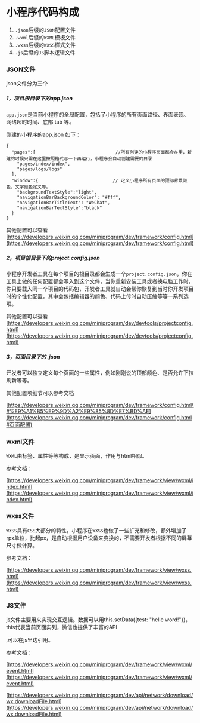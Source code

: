 # 小程序代码构成

1. `.json`后缀的`JSON`配置文件
2. `.wxml`后缀的`WXML`模板文件
3. `.wxss`后缀的`WXSS`样式文件
4. `.js`后缀的`JS`脚本逻辑文件

### JSON文件

json文件分为三个

##### 1，项目根目录下的app.json

`app.json`是当前小程序的全局配置，包括了小程序的所有页面路径、界面表现、网络超时时间、底部 tab 等。

刚建的小程序的app.json 如下：

```
{
  "pages":[                              //所有创建的小程序页面都会在里，新建的时候只需在这里按照格式写一下再运行，小程序会自动创建需要的目录
    "pages/index/index",
    "pages/logs/logs"
  ],
  "window":{                            // 定义小程序所有页面的顶部背景颜色，文字颜色定义等。
    "backgroundTextStyle":"light",
    "navigationBarBackgroundColor": "#fff",
    "navigationBarTitleText": "WeChat",
    "navigationBarTextStyle":"black"
  }
}
```

其他配置可以查看[https://developers.weixin.qq.com/miniprogram/dev/framework/config.html](https://developers.weixin.qq.com/miniprogram/dev/framework/config.html)

##### 2，项目根目录下的project.config.json

小程序开发者工具在每个项目的根目录都会生成一个`project.config.json`，你在工具上做的任何配置都会写入到这个文件，当你重新安装工具或者换电脑工作时，你只要载入同一个项目的代码包，开发者工具就自动会帮你恢复到当时你开发项目时的个性化配置，其中会包括编辑器的颜色、代码上传时自动压缩等等一系列选项。

其他配置可以查看[https://developers.weixin.qq.com/miniprogram/dev/devtools/projectconfig.html](https://developers.weixin.qq.com/miniprogram/dev/devtools/projectconfig.html)

##### 3，页面目录下的 .json

开发者可以独立定义每个页面的一些属性，例如刚刚说的顶部颜色、是否允许下拉刷新等等。

其他配置项细节可以参考文档

[https://developers.weixin.qq.com/miniprogram/dev/framework/config.html\#%E9%A1%B5%E9%9D%A2%E9%85%8D%E7%BD%AE](https://developers.weixin.qq.com/miniprogram/dev/framework/config.html#页面配置)

### wxml文件

`WXML`由标签、属性等等构成，是显示页面，作用与html相似。

参考文档：

[https://developers.weixin.qq.com/miniprogram/dev/framework/view/wxml/index.html](https://developers.weixin.qq.com/miniprogram/dev/framework/view/wxml/index.html)



### wxss文件

`WXSS`具有`CSS`大部分的特性，小程序在`WXSS`也做了一些扩充和修改，额外增加了rpx单位，比起px，是自动根据用户设备来变换的，不需要开发者根据不同的屏幕尺寸做计算。

参考文档：

[https://developers.weixin.qq.com/miniprogram/dev/framework/view/wxss.html](https://developers.weixin.qq.com/miniprogram/dev/framework/view/wxss.html)



### JS文件

js文件主要用来实现交互逻辑。数据可以用this.setData\({test: "helle word!"}\)，this代表当前页面实列，微信也提供了丰富的API

,可以在js里边引用。

参考文档：

[https://developers.weixin.qq.com/miniprogram/dev/framework/view/wxml/event.html](https://developers.weixin.qq.com/miniprogram/dev/framework/view/wxml/event.html)

[https://developers.weixin.qq.com/miniprogram/dev/api/network/download/wx.downloadFile.html](https://developers.weixin.qq.com/miniprogram/dev/api/network/download/wx.downloadFile.html)



